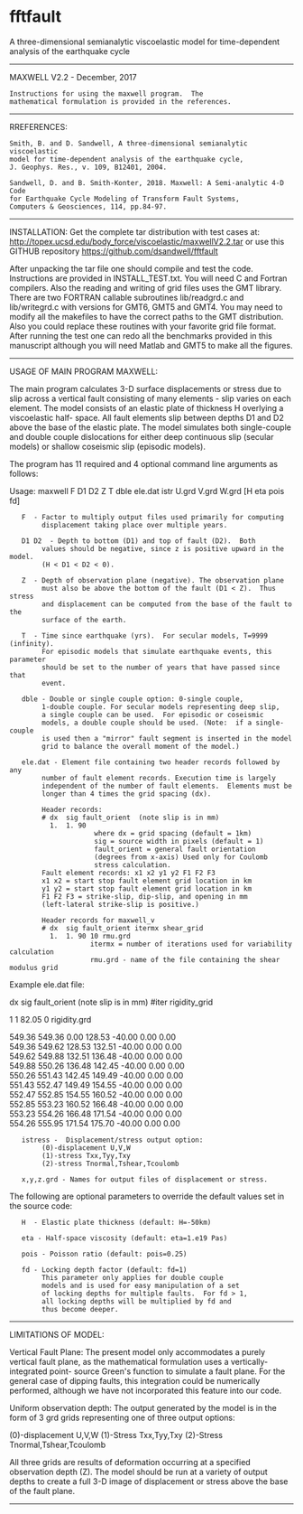 # fftfault
A three-dimensional semianalytic viscoelastic model for time-dependent analysis of the earthquake cycle
****************************************************************
MAXWELL V2.2 -  December, 2017
    
    Instructions for using the maxwell program.  The
    mathematical formulation is provided in the references.
****************************************************************
RREFERENCES:

    Smith, B. and D. Sandwell, A three-dimensional semianalytic viscoelastic 
    model for time-dependent analysis of the earthquake cycle, 
    J. Geophys. Res., v. 109, B12401, 2004.

    Sandwell, D. and B. Smith-Konter, 2018. Maxwell: A Semi-analytic 4-D Code 
    for Earthquake Cycle Modeling of Transform Fault Systems, 
    Computers & Geosciences, 114, pp.84-97.
    
***************************************************************
INSTALLATION:
Get the complete tar distribution with test cases at:
http://topex.ucsd.edu/body_force/viscoelastic/maxwellV2.2.tar
or use this GITHUB repository https://github.com/dsandwell/fftfault

After unpacking the tar file one should compile and test the code.  
Instructions are provided in INSTALL_TEST.txt. You will need C and Fortran compilers.  Also the reading and writing 
of grid files uses the GMT library.  There are two FORTRAN callable 
subroutines lib/readgrd.c and lib/writegrd.c with versions for GMT6, GMT5 and GMT4. You may need to modify all the makefiles to have the correct paths to the 
GMT distribution.  Also you could replace these routines with your favorite 
grid file format. After running the test  one can redo all the benchmarks provided 
in this manuscript although  you will need Matlab and GMT5 to make all the figures.
***************************************************************
USAGE OF MAIN PROGRAM MAXWELL:

The main program calculates 3-D surface displacements or stress due to slip across 
a vertical fault consisting of many elements - slip varies on each element. The 
model consists of an elastic plate of thickness H overlying a viscoelastic half-
space. All fault elements slip between depths D1 and D2 above the base of the 
elastic plate.  The model simulates both single-couple and double couple 
dislocations for either deep continuous slip (secular models) or shallow coseismic 
slip (episodic models).  

The program has 11 required and 4 optional command line arguments as follows:

Usage: maxwell F D1 D2 Z T dble ele.dat istr U.grd V.grd W.grd [H eta pois fd]

       F  - Factor to multiply output files used primarily for computing 
            displacement taking place over multiple years.  
   
       D1 D2  - Depth to bottom (D1) and top of fault (D2).  Both
            values should be negative, since z is positive upward in the model.
            (H < D1 < D2 < 0).          
    
       Z  - Depth of observation plane (negative). The observation plane
            must also be above the bottom of the fault (D1 < Z).  Thus stress
            and displacement can be computed from the base of the fault to the 
            surface of the earth.

       T  - Time since earthquake (yrs).  For secular models, T=9999 (infinity).
            For episodic models that simulate earthquake events, this parameter          
            should be set to the number of years that have passed since that 
            event. 
   
       dble - Double or single couple option: 0-single couple,
            1-double couple. For secular models representing deep slip,
            a single couple can be used.  For episodic or coseismic
            models, a double couple should be used. (Note:  if a single-couple 
            is used then a "mirror" fault segment is inserted in the model 
            grid to balance the overall moment of the model.)
   
       ele.dat - Element file containing two header records followed by any 
            number of fault element records. Execution time is largely 
            independent of the number of fault elements.  Elements must be 
            longer than 4 times the grid spacing (dx).

            Header records:
            # dx  sig fault_orient  (note slip is in mm)
              1.  1. 90
                         where dx = grid spacing (default = 1km)
                         sig = source width in pixels (default = 1)
                         fault_orient = general fault orientation 
                         (degrees from x-axis) Used only for Coulomb 
                         stress calculation.
            Fault element records: x1 x2 y1 y2 F1 F2 F3
            x1 x2 = start stop fault element grid location in km
            y1 y2 = start stop fault element grid location in km
            F1 F2 F3 = strike-slip, dip-slip, and opening in mm
            (left-lateral strike-slip is positive.)

            Header records for maxwell_v
            # dx  sig fault_orient itermx shear_grid
              1.  1. 90 10 rmu.grd
                        itermx = number of iterations used for variability calculation
                        rmu.grd - name of the file containing the shear modulus grid

 Example ele.dat file:
 
  dx  sig fault_orient (note slip is in mm) #iter rigidity_grid
  
  1  1 82.05 0 rigidity.grd
  
  549.36 549.36   0.00 128.53 -40.00   0.00   0.00  
  549.36 549.62 128.53 132.51 -40.00   0.00   0.00  
  549.62 549.88 132.51 136.48 -40.00   0.00   0.00  
  549.88 550.26 136.48 142.45 -40.00   0.00   0.00  
  550.26 551.43 142.45 149.49 -40.00   0.00   0.00  
  551.43 552.47 149.49 154.55 -40.00   0.00   0.00  
  552.47 552.85 154.55 160.52 -40.00   0.00   0.00  
  552.85 553.23 160.52 166.48 -40.00   0.00   0.00  
  553.23 554.26 166.48 171.54 -40.00   0.00   0.00  
  554.26 555.95 171.54 175.70 -40.00   0.00   0.00  

       istress -  Displacement/stress output option:
            (0)-displacement U,V,W
            (1)-stress Txx,Tyy,Txy
            (2)-stress Tnormal,Tshear,Tcoulomb
     
       x,y,z.grd - Names for output files of displacement or stress. 
    
The following are optional parameters to override the default values 
set in the source code:
   
       H  - Elastic plate thickness (default: H=-50km) 
   
       eta - Half-space viscosity (default: eta=1.e19 Pas) 
          
       pois - Poisson ratio (default: pois=0.25) 
          
       fd - Locking depth factor (default: fd=1) 
            This parameter only applies for double couple
            models and is used for easy manipulation of a set
            of locking depths for multiple faults.  For fd > 1,
            all locking depths will be multiplied by fd and
            thus become deeper. 

 
****************************************************************
LIMITATIONS OF MODEL:

Vertical Fault Plane:  The present model only accommodates a purely vertical
fault plane, as the mathematical formulation uses a vertically-integrated point-
source Green's function to simulate a fault plane.   For the general case of 
dipping faults, this integration could be numerically performed, although we have 
not incorporated this feature into our code.  

Uniform observation depth:  The output generated by the model is in the form of 
3 grd grids representing one of three output options:  

  (0)-displacement U,V,W
  (1)-Stress Txx,Tyy,Txy
  (2)-Stress Tnormal,Tshear,Tcoulomb

All three grids are results of deformation occurring at a specified observation 
depth (Z).  The model should be run at a variety of output depths to create a full 
3-D image of displacement or stress above the base of the fault plane. 

****************************************************************
